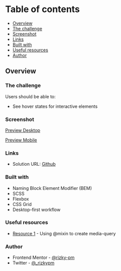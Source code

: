 # Table of contents

-   [Overview](#overview)
-   [The challenge](#the-challenge)
-   [Screenshot](#screenshot)
-   [Links](#links)
-   [Built with](#built-with)
-   [Useful resources](#useful-resources)
-   [Author](#author)

## Overview

### The challenge

Users should be able to:

-   See hover states for interactive elements

### Screenshot

[Preview Desktop](./result-screenshots/preview-desktop.png)

[Preview Mobile](./result-screenshots/preview-mobile.png)

### Links

-   Solution URL: [Github](https://github.com/rizky-pm/fm_order-summary-component)

### Built with

-   Naming Block Element Modifier (BEM)
-   SCSS
-   Flexbox
-   CSS Grid
-   Desktop-first workflow

### Useful resources

-   [Resource 1](https://dev.to/heytulsiprasad/easy-to-write-media-queries-using-sass-mixins-1p2f) - Using @mixin to create media-query

### Author

-   Frontend Mentor - [@rizky-pm](https://www.frontendmentor.io/profile/rizky-pm)
-   Twitter - [@\_rizkypm](https://twitter.com/_rizkypm)
